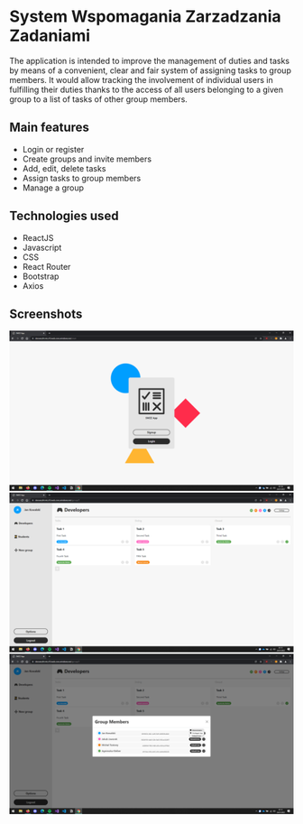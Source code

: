 # System Wspomagania Zarzadzania Zadaniami
The application is intended to improve the management of duties and tasks by means of a convenient, clear and fair system of assigning tasks to group members. It would allow tracking the involvement of individual users in fulfilling their duties thanks to the access of all users belonging to a given group to a list of tasks of other group members.
## Main features
* Login or register
* Create groups and invite members
* Add, edit, delete tasks
* Assign tasks to group members
* Manage a group
## Technologies used
* ReactJS
* Javascript
* CSS
* React Router
* Bootstrap
* Axios
## Screenshots
![start](/ss/start.png)
![group](/ss/group.png)
![members](/ss/members.png)
